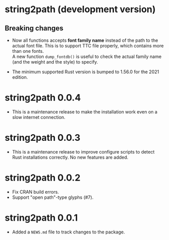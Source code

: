 # string2path (development version)

## Breaking changes

* Now all functions accepts **font family name** instead of the path to the
  actual font file. This is to support TTC file properly, which contains more
  than one fonts.  
  A new function `dump_fontdb()` is useful to check the actual family name (and
  the weight and the style) to specify.

* The minimum supported Rust version is bumped to 1.56.0 for the 2021 edition.

# string2path 0.0.4

* This is a maintenance release to make the installation work even on a slow
  internet connection.

# string2path 0.0.3

* This is a maintenance release to improve configure scripts to detect Rust
  installations correctly. No new features are added.

# string2path 0.0.2

* Fix CRAN build errors.
* Support "open path"-type glyphs (#7).

# string2path 0.0.1

* Added a `NEWS.md` file to track changes to the package.
